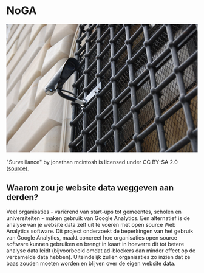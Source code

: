 # NoGA

![Photo titled Surveillance](NoGA.jpg)

"Surveillance" by jonathan mcintosh is licensed under CC BY-SA 2.0
([source](https://ccsearch.creativecommons.org/photos/c3f655bb-d0b5-4408-b755-f313c0e0259b)).

## Waarom zou je website data weggeven aan derden?

Veel organisaties - variërend van start-ups tot gemeentes, scholen en universiteiten - maken gebruik van Google Analytics. 
Een alternatief is de analyse van je website data zelf uit te voeren met open source Web Analytics software. 
Dit project onderzoekt de beperkingen van het gebruik van Google Analytics, 
maakt concreet hoe organisaties open source software kunnen gebruiken 
en brengt in kaart in hoeverre dit tot betere analyse data leidt 
(bijvoorbeeld omdat ad-blockers dan minder effect op de verzamelde data hebben). 
Uiteindelijk zullen organisaties zo inzien dat ze baas zouden moeten worden en blijven over de eigen website data.
